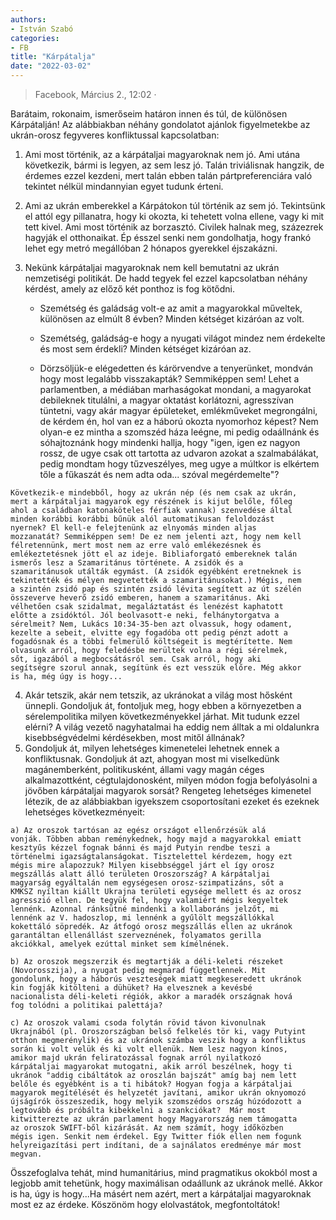 ```yaml
---
authors:
- István Szabó
categories:
- FB
title: "Kárpátalja"
date: "2022-03-02"
---
```


> Facebook, Március 2., 12:02  · 

Barátaim, rokonaim, ismerőseim határon innen és túl, de különösen Kárpátalján!
Az alábbiakban néhány gondolatot ajánlok figyelmetekbe az ukrán-orosz fegyveres konfliktussal kapcsolatban: 

  1. Ami most történik, az a kárpátaljai magyaroknak nem jó. Ami utána
     következik, bármi is legyen, az sem lesz jó. Talán triviálisnak
     hangzik, de érdemes ezzel kezdeni, mert talán ebben talán
     pártpreferenciára való tekintet nélkül mindannyian egyet tudunk
     érteni.
  2. Ami az ukrán emberekkel a Kárpátokon túl történik az sem
     jó. Tekintsünk el attól egy pillanatra, hogy ki okozta, ki
     tehetett volna ellene, vagy ki mit tett kivel. Ami most történik
     az borzasztó. Civilek halnak meg, százezrek hagyják el
     otthonaikat. Ép ésszel senki nem gondolhatja, hogy frankó lehet
     egy metró megállóban 2 hónapos gyerekkel éjszakázni.
  3. Nekünk kárpátaljai magyaroknak nem kell bemutatni az ukrán nemzetiségi politikát. De hadd tegyek fel ezzel kapcsolatban néhány kérdést, amely az előző két ponthoz is fog kötődni. 

      * Szemétség és galádság volt-e az amit a magyarokkal műveltek,
        különösen az elmúlt 8 évben? Minden kétséget kizáróan az volt.

      * Szemétség, galádság-e hogy a nyugati világot mindez nem
        érdekelte és most sem érdekli? Minden kétséget kizáróan az.

      * Dörzsöljük-e elégedetten és kárörvendve a tenyerünket, mondván
        hogy most legalább visszakapták? Semmiképpen sem! Lehet a
        parlamentben, a médiában marhaságokat mondani, a magyarokat
        debileknek titulálni, a magyar oktatást korlátozni,
        agresszívan tüntetni, vagy akár magyar épületeket,
        emlékműveket megrongálni, de kérdem én, hol van ez a háború
        okozta nyomorhoz képest? Nem olyan-e ez mintha a szomszéd háza
        leégne, mi pedig odaállnánk és sóhajtoznánk hogy mindenki
        hallja, hogy "igen, igen ez nagyon rossz, de ugye csak ott
        tartotta az udvaron azokat a szalmabálákat, pedig mondtam hogy
        tűzveszélyes, meg ugye a múltkor is elkértem tőle a fűkaszát
        és nem adta oda... szóval megérdemelte"?

    Következik-e mindebből, hogy az ukrán nép (és nem csak az ukrán,
    mert a kárpátaljai magyarok egy részének is kijut belőle, főleg
    ahol a családban katonaköteles férfiak vannak) szenvedése által
    minden korábbi korábbi bűnük alól automatikusan feloldozást
    nyernek? El kell-e felejtenünk az elnyomás minden aljas
    mozzanatát? Semmiképpen sem! De ez nem jelenti azt, hogy nem kell
    félretennünk, mert most nem az erre való emlékezésnek és
    emlékeztetésnek jött el az ideje. Bibliaforgató embereknek talán
    ismerős lesz a Szamaritánus története. A zsidók és a
    szamaritánusok utálták egymást. (A zsidók egyébként eretneknek is
    tekintették és mélyen megvetették a szamaritánusokat.) Mégis, nem
    a szintén zsidó pap és szintén zsidó lévita segített az út szélén
    összeverve heverő zsidó emberen, hanem a szamaritánus. Aki
    vélhetően csak szidalmat, megaláztatást és lenézést kaphatott
    előtte a zsidóktól. Jól beolvasott-e neki, felhánytorgatva a
    sérelmeit? Nem, Lukács 10:34-35-ben azt olvassuk, hogy odament,
    kezelte a sebeit, elvitte egy fogadóba ott pedig pénzt adott a
    fogadósnak és a többi felmerülő költségeit is megtérítette. Nem
    olvasunk arról, hogy feledésbe merültek volna a régi sérelmek,
    sőt, igazából a megbocsátásról sem. Csak arról, hogy aki
    segítségre szorul annak, segítünk és ezt vesszük előre. Még akkor
    is ha, még úgy is hogy...

  4. Akár tetszik, akár nem tetszik, az ukránokat a világ most hősként
     ünnepli. Gondoljuk át, fontoljuk meg, hogy ebben a környezetben a
     sérelempolitika milyen következményekkel járhat. Mit tudunk ezzel
     elérni? A világ vezető nagyhatalmai ha eddig nem álltak a mi
     oldalunkra kisebbségvédelmi kérdésekben, most mitől állnának?
  5. Gondoljuk át, milyen lehetséges kimenetelei lehetnek ennek a
     konfliktusnak. Gondoljuk át azt, ahogyan most mi viselkedünk
     magánemberként, politikusként, állami vagy magán céges
     alkalmazottként, cégtulajdonosként, milyen módon fogja
     befolyásolni a jövőben kárpátaljai magyarok sorsát? Rengeteg
     lehetséges kimenetel létezik, de az alábbiakban igyekszem
     csoportosítani ezeket és ezeknek lehetséges következményeit:
  
    a) Az oroszok tartósan az egész országot ellenőrzésük alá
    vonják. Többen abban reménykednek, hogy majd a magyarokkal emiatt
    kesztyűs kézzel fognak bánni és majd Putyin rendbe teszi a
    történelmi igazságtalanságokat. Tisztelettel kérdezem, hogy ezt
    mégis mire alapozzuk? Milyen kisebbséggel járt el így orosz
    megszállás alatt álló területen Oroszország? A kárpátaljai
    magyarság egyáltalán nem egységesen orosz-szimpatizáns, sőt a
    KMKSZ nyíltan kiállt Ukrajna területi egysége mellett és az orosz
    agresszió ellen. De tegyük fel, hogy valamiért mégis kegyeltek
    lennénk. Azonnal ránksütné mindenki a kollaboráns jelzőt, mi
    lennénk az V. hadoszlop, mi lennénk a gyűlölt megszállókkal
    kokettáló söpredék. Az átfogó orosz megszállás ellen az ukránok
    garantáltan ellenállást szerveznének, folyamatos gerilla
    akciókkal, amelyek ezúttal minket sem kímélnének.
	
    b) Az oroszok megszerzik és megtartják a déli-keleti részeket
    (Novorosszija), a nyugat pedig megmarad függetlennek. Mit
    gondolunk, hogy a háborús veszteségek miatt megkeseredett ukránok
    kin fogják kitölteni a dühüket? Ha elvesznek a kevésbé
    nacionalista déli-keleti régiók, akkor a maradék országnak hová
    fog tolódni a politikai palettája?
	
    c) Az oroszok valami csoda folytán rövid távon kivonulnak
    Ukrajnából (pl. Oroszországban belső felkelés tör ki, vagy Putyint
    otthon megmerénylik) és az ukránok számba veszik hogy a konfliktus
    során ki volt velük és ki volt ellenük. Nem lesz nagyon kínos,
    amikor majd ukrán feliratozással fognak arról nyilatkozó
    kárpátaljai magyarokat mutogatni, akik arról beszélnek, hogy ti
    ukránok "addig cibáltátok az oroszlán bajszát" amíg baj nem lett
    belőle és egyébként is a ti hibátok? Hogyan fogja a kárpátaljai
    magyarok megítélését és helyzetét javítani, amikor ukrán oknyomozó
    újságírók összeszedik, hogy melyik szomszédos ország húzódozott a
    legtovább és próbálta kibekkelni a szankciókat?  Már most
    kitwitterezte az ukrán parlament hogy Magyarország nem támogatta
    az oroszok SWIFT-ből kizárását. Az nem számít, hogy időközben
    mégis igen. Senkit nem érdekel. Egy Twitter fiók ellen nem fogunk
    helyreigazítási pert indítani, de a sajnálatos eredménye már most
    megvan.
	
Összefoglalva tehát, mind humanitárius, mind pragmatikus okokból most
a legjobb amit tehetünk, hogy maximálisan odaállunk az ukránok
mellé. Akkor is ha, úgy is hogy...Ha másért nem azért, mert a
kárpátaljai magyaroknak most ez az érdeke.  Köszönöm hogy
elolvastátok, megfontoltátok!
